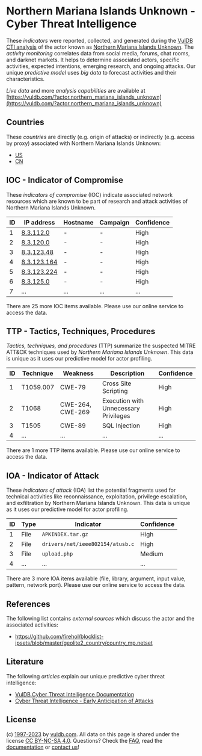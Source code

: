 # Northern Mariana Islands Unknown - Cyber Threat Intelligence

These _indicators_ were reported, collected, and generated during the [VulDB CTI analysis](https://vuldb.com/?kb.cti) of the actor known as [Northern Mariana Islands Unknown](https://vuldb.com/?actor.northern_mariana_islands_unknown). The _activity monitoring_ correlates data from social media, forums, chat rooms, and darknet markets. It helps to determine associated actors, specific activities, expected intentions, emerging research, and ongoing attacks. Our unique _predictive model_ uses _big data_ to forecast activities and their characteristics.

_Live data_ and more _analysis capabilities_ are available at [https://vuldb.com/?actor.northern_mariana_islands_unknown](https://vuldb.com/?actor.northern_mariana_islands_unknown)

## Countries

These _countries_ are directly (e.g. origin of attacks) or indirectly (e.g. access by proxy) associated with Northern Mariana Islands Unknown:

* [US](https://vuldb.com/?country.us)
* [CN](https://vuldb.com/?country.cn)

## IOC - Indicator of Compromise

These _indicators of compromise_ (IOC) indicate associated network resources which are known to be part of research and attack activities of Northern Mariana Islands Unknown.

ID | IP address | Hostname | Campaign | Confidence
-- | ---------- | -------- | -------- | ----------
1 | [8.3.112.0](https://vuldb.com/?ip.8.3.112.0) | - | - | High
2 | [8.3.120.0](https://vuldb.com/?ip.8.3.120.0) | - | - | High
3 | [8.3.123.48](https://vuldb.com/?ip.8.3.123.48) | - | - | High
4 | [8.3.123.164](https://vuldb.com/?ip.8.3.123.164) | - | - | High
5 | [8.3.123.224](https://vuldb.com/?ip.8.3.123.224) | - | - | High
6 | [8.3.125.0](https://vuldb.com/?ip.8.3.125.0) | - | - | High
7 | ... | ... | ... | ...

There are 25 more IOC items available. Please use our online service to access the data.

## TTP - Tactics, Techniques, Procedures

_Tactics, techniques, and procedures_ (TTP) summarize the suspected MITRE ATT&CK techniques used by _Northern Mariana Islands Unknown_. This data is unique as it uses our predictive model for actor profiling.

ID | Technique | Weakness | Description | Confidence
-- | --------- | -------- | ----------- | ----------
1 | T1059.007 | CWE-79 | Cross Site Scripting | High
2 | T1068 | CWE-264, CWE-269 | Execution with Unnecessary Privileges | High
3 | T1505 | CWE-89 | SQL Injection | High
4 | ... | ... | ... | ...

There are 1 more TTP items available. Please use our online service to access the data.

## IOA - Indicator of Attack

These _indicators of attack_ (IOA) list the potential fragments used for technical activities like reconnaissance, exploitation, privilege escalation, and exfiltration by Northern Mariana Islands Unknown. This data is unique as it uses our predictive model for actor profiling.

ID | Type | Indicator | Confidence
-- | ---- | --------- | ----------
1 | File | `APKINDEX.tar.gz` | High
2 | File | `drivers/net/ieee802154/atusb.c` | High
3 | File | `upload.php` | Medium
4 | ... | ... | ...

There are 3 more IOA items available (file, library, argument, input value, pattern, network port). Please use our online service to access the data.

## References

The following list contains _external sources_ which discuss the actor and the associated activities:

* https://github.com/firehol/blocklist-ipsets/blob/master/geolite2_country/country_mp.netset

## Literature

The following _articles_ explain our unique predictive cyber threat intelligence:

* [VulDB Cyber Threat Intelligence Documentation](https://vuldb.com/?kb.cti)
* [Cyber Threat Intelligence - Early Anticipation of Attacks](https://www.scip.ch/en/?labs.20201022)

## License

(c) [1997-2023](https://vuldb.com/?kb.changelog) by [vuldb.com](https://vuldb.com/?kb.about). All data on this page is shared under the license [CC BY-NC-SA 4.0](https://creativecommons.org/licenses/by-nc-sa/4.0/). Questions? Check the [FAQ](https://vuldb.com/?kb.faq), read the [documentation](https://vuldb.com/?kb) or [contact us](https://vuldb.com/?contact)!
